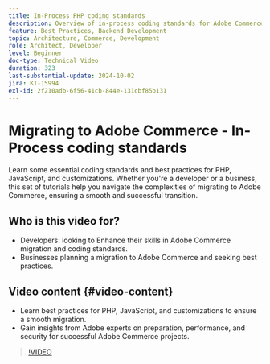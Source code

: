 ```yaml
---
title: In-Process PHP coding standards
description: Overview of in-process coding standards for Adobe Commerce migration, covering PHP, JavaScript, and best practices for customizations.
feature: Best Practices, Backend Development
topic: Architecture, Commerce, Development
role: Architect, Developer
level: Beginner
doc-type: Technical Video
duration: 323
last-substantial-update: 2024-10-02
jira: KT-15994
exl-id: 2f210adb-6f56-41cb-844e-131cbf85b131
---
```

# Migrating to Adobe Commerce - In-Process coding standards

Learn some essential coding standards and best practices for PHP, JavaScript, and customizations. Whether you're a developer or a business, this set of tutorials help you navigate the complexities of migrating to Adobe Commerce, ensuring a smooth and successful transition.

## Who is this video for?

* Developers: looking to Enhance their skills in Adobe Commerce migration and coding standards.
* Businesses planning a migration to Adobe Commerce and seeking best practices.

## Video content {#video-content}

* Learn best practices for PHP, JavaScript, and customizations to ensure a smooth migration.
* Gain insights from Adobe experts on preparation, performance, and security for successful Adobe Commerce projects.

>[!VIDEO](https://video.tv.adobe.com/v/3434857?learn=on)
